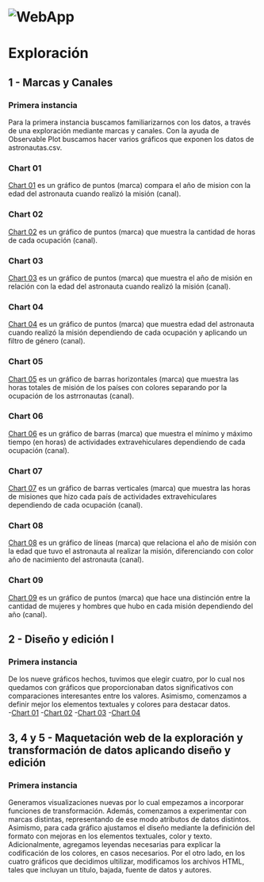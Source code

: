 # ![WebApp](https://iharsh234.github.io/WebApp/images/demo/demo_landing.JPG)
# Exploración

## 1 - Marcas y Canales
### Primera instancia
Para la primera instancia buscamos familiarizarnos con los datos, a través de una exploración mediante marcas y canales. Con la ayuda de Observable Plot buscamos hacer varios gráficos que exponen los datos de astronautas.csv. 

### Chart 01
[Chart 01](https://olmiave.github.io/vd_s2_tp2_Oliva_Olivera/exploracion/1-marcas_y_canales/chart_01)
 es un gráfico de puntos (marca) compara el año de mision con la edad del astronauta cuando realizó la misión (canal).

### Chart 02
[Chart 02](https://olmiave.github.io/vd_s2_tp2_Oliva_Olivera/exploracion/1-marcas_y_canales/chart_02)
 es un gráfico de puntos (marca) que muestra la cantidad de horas de cada ocupación (canal).

### Chart 03
[Chart 03](https://olmiave.github.io/vd_s2_tp2_Oliva_Olivera/exploracion/1-marcas_y_canales/chart_03)
 es un gráfico de puntos (marca) que muestra el año de misión en relación con la edad del astronauta cuando realizó la misión (canal).

### Chart 04
[Chart 04](https://olmiave.github.io/vd_s2_tp2_Oliva_Olivera/exploracion/1-marcas_y_canales/chart_04)
 es un gráfico de puntos (marca) que muestra edad del astronauta cuando realizó la misión dependiendo de cada ocupación y aplicando un filtro de género (canal).

### Chart 05
[Chart 05](https://olmiave.github.io/vd_s2_tp2_Oliva_Olivera/exploracion/1-marcas_y_canales/chart_05)
 es un gráfico de barras horizontales (marca) que muestra las horas totales de misión de los países  con colores separando por la ocupación de los astrronautas (canal).

### Chart 06
[Chart 06](https://olmiave.github.io/vd_s2_tp2_Oliva_Olivera/exploracion/1-marcas_y_canales/chart_06)
 es un gráfico de barras (marca) que muestra el mínimo y máximo tiempo (en horas) de actividades extravehiculares dependiendo de cada ocupación (canal).

### Chart 07
[Chart 07](https://olmiave.github.io/vd_s2_tp2_Oliva_Olivera/exploracion/1-marcas_y_canales/chart_07)
 es un gráfico de barras verticales (marca) que muestra las horas de misiones que hizo cada país de actividades extravehiculares dependiendo de cada ocupación (canal).

### Chart 08
[Chart 08](https://olmiave.github.io/vd_s2_tp2_Oliva_Olivera/exploracion/1-marcas_y_canales/chart_08)
 es un gráfico de líneas (marca) que relaciona el año de misión con la edad que tuvo el astronauta al realizar la misión, diferenciando con color año de nacimiento del astronauta (canal).

### Chart 09
[Chart 09](https://olmiave.github.io/vd_s2_tp2_Oliva_Olivera/exploracion/1-marcas_y_canales/chart_09)
 es un gráfico de puntos (marca) que hace una distinción entre la cantidad de mujeres y hombres que hubo en cada misión dependiendo del año (canal).

## 2 - Diseño y edición I
### Primera instancia
De los nueve gráficos hechos, tuvimos que elegir cuatro, por lo cual nos quedamos con gráficos que proporcionaban datos significativos con comparaciones interesantes entre los valores. Asimismo, comenzamos a definir mejor los elementos textuales y colores para destacar datos.  
-[Chart 01](https://olmiave.github.io/vd_s2_tp2_Oliva_Olivera/exploracion/2-disenio_y_edicion_I/chart_01)
-[Chart 02](https://olmiave.github.io/vd_s2_tp2_Oliva_Olivera/exploracion/2-disenio_y_edicion_I/chart_02)
-[Chart 03](https://olmiave.github.io/vd_s2_tp2_Oliva_Olivera/exploracion/2-disenio_y_edicion_I/chart_03)
-[Chart 04](https://olmiave.github.io/vd_s2_tp2_Oliva_Olivera/exploracion/2-disenio_y_edicion_I/chart_04)

## 3, 4 y 5 - Maquetación web de la exploración y transformación de datos aplicando diseño y edición 
### Primera instancia
Generamos visualizaciones nuevas por lo cual empezamos a incorporar funciones de transformación. Además, comenzamos a experimentar con marcas distintas, representando de ese modo atributos de datos distintos. Asimismo, para cada gráfico ajustamos el diseño mediante la definición del formato con mejoras en los elementos textuales, color y texto. Adicionalmente, agregamos leyendas necesarias para explicar la codificación de los colores, en casos necesarios.
Por el otro lado, en los cuatro gráficos que decidimos ultilizar, modificamos los archivos HTML, tales que incluyan un título, bajada, fuente de datos y autores.
